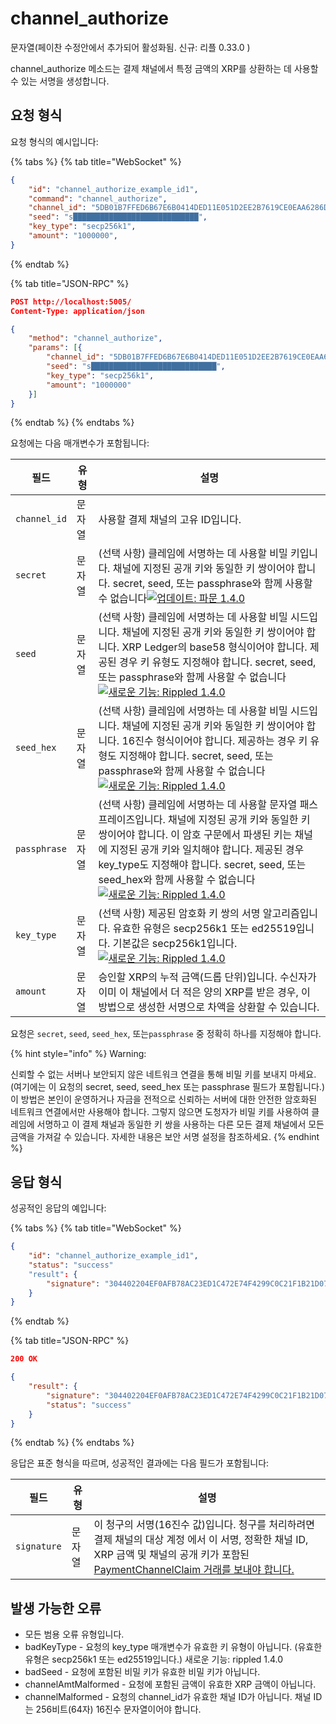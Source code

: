 # channel\_authorize

문자열(페이찬 수정안에서 추가되어 활성화됨. 신규: 리플 0.33.0 )

channel\_authorize 메소드는 결제 채널에서 특정 금액의 XRP를 상환하는 데 사용할 수 있는 서명을 생성합니다.

## 요청 형식

요청 형식의 예시입니다:

{% tabs %}
{% tab title="WebSocket" %}
```json
{
    "id": "channel_authorize_example_id1",
    "command": "channel_authorize",
    "channel_id": "5DB01B7FFED6B67E6B0414DED11E051D2EE2B7619CE0EAA6286D67A3A4D5BDB3",
    "seed": "s████████████████████████████",
    "key_type": "secp256k1",
    "amount": "1000000",
}
```
{% endtab %}

{% tab title="JSON-RPC" %}
```json
POST http://localhost:5005/
Content-Type: application/json

{
    "method": "channel_authorize",
    "params": [{
        "channel_id": "5DB01B7FFED6B67E6B0414DED11E051D2EE2B7619CE0EAA6286D67A3A4D5BDB3",
        "seed": "s████████████████████████████",
        "key_type": "secp256k1",
        "amount": "1000000"
    }]
}
```
{% endtab %}
{% endtabs %}

요청에는 다음 매개변수가 포함됩니다:

| 필드           | 유형  | 설명                                                                                                                                                                                                                                                                                                                                   |
| ------------ | --- | ------------------------------------------------------------------------------------------------------------------------------------------------------------------------------------------------------------------------------------------------------------------------------------------------------------------------------------ |
| `channel_id` | 문자열 | 사용할 결제 채널의 고유 ID입니다.                                                                                                                                                                                                                                                                                                                 |
| `secret`     | 문자열 | (선택 사항) 클레임에 서명하는 데 사용할 비밀 키입니다. 채널에 지정된 공개 키와 동일한 키 쌍이어야 합니다. secret, seed, 또는 passphrase와 함께 사용할 수 없습니다[![업데이트: 파문 1.4.0](https://img.shields.io/badge/Updated%20in-rippled%201.4.0-blue.svg) ](https://github.com/ripple/rippled/releases/tag/1.4.0)                                                                              |
| `seed`       | 문자열 | (선택 사항) 클레임에 서명하는 데 사용할 비밀 시드입니다. 채널에 지정된 공개 키와 동일한 키 쌍이어야 합니다. XRP Ledger의 base58 형식이어야 합니다. 제공된 경우 키 유형도 지정해야 합니다. secret, seed, 또는 passphrase와 함께 사용할 수 없습니다[![새로운 기능: Rippled 1.4.0](https://img.shields.io/badge/New%20in-rippled%201.4.0-blue.svg)](https://github.com/ripple/rippled/releases/tag/1.4.0)                      |
| `seed_hex`   | 문자열 | (선택 사항) 클레임에 서명하는 데 사용할 비밀 시드입니다. 채널에 지정된 공개 키와 동일한 키 쌍이어야 합니다. 16진수 형식이어야 합니다. 제공하는 경우 키 유형도 지정해야 합니다. secret, seed, 또는 passphrase와 함께 사용할 수 없습니다[![새로운 기능: Rippled 1.4.0](https://img.shields.io/badge/New%20in-rippled%201.4.0-blue.svg) ](https://github.com/ripple/rippled/releases/tag/1.4.0)                                  |
| `passphrase` | 문자열 | (선택 사항) 클레임에 서명하는 데 사용할 문자열 패스프레이즈입니다. 채널에 지정된 공개 키와 동일한 키 쌍이어야 합니다. 이 암호 구문에서 파생된 키는 채널에 지정된 공개 키와 일치해야 합니다. 제공된 경우 key\_type도 지정해야 합니다. secret, seed, 또는 seed\_hex와 함께 사용할 수 없습니다[![새로운 기능: Rippled 1.4.0](https://img.shields.io/badge/New%20in-rippled%201.4.0-blue.svg) ](https://github.com/ripple/rippled/releases/tag/1.4.0) |
| `key_type`   | 문자열 | (선택 사항) 제공된 암호화 키 쌍의 서명 알고리즘입니다. 유효한 유형은 secp256k1 또는 ed25519입니다. 기본값은 secp256k1입니다.[![새로운 기능: Rippled 1.4.0](https://img.shields.io/badge/New%20in-rippled%201.4.0-blue.svg) ](https://github.com/ripple/rippled/releases/tag/1.4.0)                                                                                                |
| `amount`     | 문자열 | 승인할 XRP의 누적 금액(드롭 단위)입니다. 수신자가 이미 이 채널에서 더 적은 양의 XRP를 받은 경우, 이 방법으로 생성한 서명으로 차액을 상환할 수 있습니다.                                                                                                                                                                                                                                         |

요청은 `secret`, `seed`, `seed_hex`, 또는`passphrase` 중 정확히 하나를 지정해야 합니다.

{% hint style="info" %}
Warning:

신뢰할 수 없는 서버나 보안되지 않은 네트워크 연결을 통해 비밀 키를 보내지 마세요. (여기에는 이 요청의 secret, seed, seed\_hex 또는 passphrase 필드가 포함됩니다.) 이 방법은 본인이 운영하거나 자금을 전적으로 신뢰하는 서버에 대한 안전한 암호화된 네트워크 연결에서만 사용해야 합니다. 그렇지 않으면 도청자가 비밀 키를 사용하여 클레임에 서명하고 이 결제 채널과 동일한 키 쌍을 사용하는 다른 모든 결제 채널에서 모든 금액을 가져갈 수 있습니다. 자세한 내용은 보안 서명 설정을 참조하세요.
{% endhint %}

## 응답 형식

성공적인 응답의 예입니다:

{% tabs %}
{% tab title="WebSocket" %}
```json
{
    "id": "channel_authorize_example_id1",
    "status": "success"
    "result": {
        "signature": "304402204EF0AFB78AC23ED1C472E74F4299C0C21F1B21D07EFC0A3838A420F76D783A400220154FB11B6F54320666E4C36CA7F686C16A3A0456800BBC43746F34AF50290064",
    }
}
```
{% endtab %}

{% tab title="JSON-RPC" %}
```json
200 OK

{
    "result": {
        "signature": "304402204EF0AFB78AC23ED1C472E74F4299C0C21F1B21D07EFC0A3838A420F76D783A400220154FB11B6F54320666E4C36CA7F686C16A3A0456800BBC43746F34AF50290064",
        "status": "success"
    }
}
```
{% endtab %}
{% endtabs %}

응답은 표준 형식을 따르며, 성공적인 결과에는 다음 필드가 포함됩니다:

| 필드          | 유형  | 설명                                                                                                                                                                   |
| ----------- | --- | -------------------------------------------------------------------------------------------------------------------------------------------------------------------- |
| `signature` | 문자열 | 이 청구의 서명(16진수 값)입니다. 청구를 처리하려면 결제 채널의 대상 계정 에서 이 서명, 정확한 채널 ID, XRP 금액 및 채널의 공개 키가 포함된 [PaymentChannelClaim 거래를 보내야 합니다.](https://xrpl.org/paymentchannelclaim.html) |

## 발생 가능한 오류

* 모든 범용 오류 유형입니다.
* badKeyType - 요청의 key\_type 매개변수가 유효한 키 유형이 아닙니다. (유효한 유형은 secp256k1 또는 ed25519입니다.) 새로운 기능: rippled 1.4.0
* badSeed - 요청에 포함된 비밀 키가 유효한 비밀 키가 아닙니다.
* channelAmtMalformed - 요청에 포함된 금액이 유효한 XRP 금액이 아닙니다.
* channelMalformed - 요청의 channel\_id가 유효한 채널 ID가 아닙니다. 채널 ID는 256비트(64자) 16진수 문자열이어야 합니다.

&#x20;
